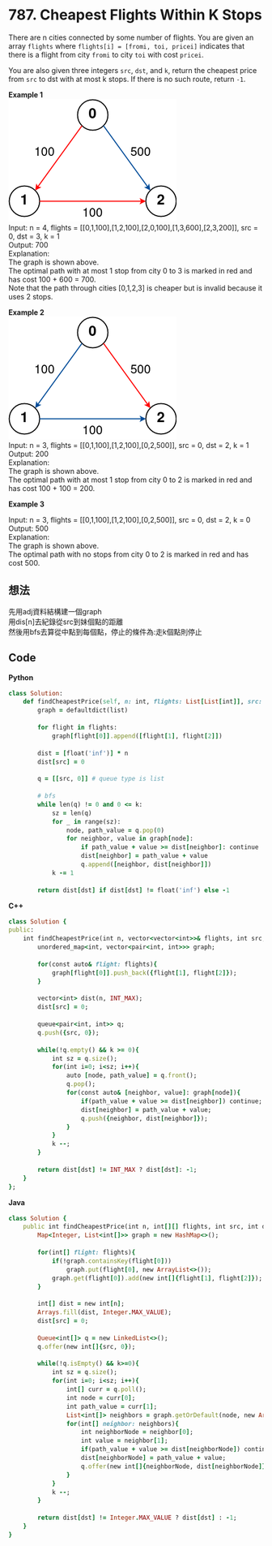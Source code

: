 # 787. Cheapest Flights Within K Stops
There are n cities connected by some number of flights. You are given an array `flights` where `flights[i] = [fromi, toi, pricei]` indicates that there is a flight from city `fromi` to city `toi` with cost `pricei`.

You are also given three integers `src`, `dst`, and `k`, return the cheapest price from `src` to dst with at most k stops. If there is no such route, return `-1`.

 

**Example 1**  
![Image](https://github.com/Adalyne/Leetcode/blob/2d42955e60ce915b45c748f6b11789c53067a746/Graph%20General/Image/cheapest-flights-within-k-stops-1drawio.png)  
Input: n = 4, flights = [[0,1,100],[1,2,100],[2,0,100],[1,3,600],[2,3,200]], src = 0, dst = 3, k = 1  
Output: 700  
Explanation:  
The graph is shown above.  
The optimal path with at most 1 stop from city 0 to 3 is marked in red and has cost 100 + 600 = 700.  
Note that the path through cities [0,1,2,3] is cheaper but is invalid because it uses 2 stops.  

**Example 2**  
![Image](https://github.com/Adalyne/Leetcode/blob/1d6b8efaa90264756828bc0fee92bf4d56e67acf/Graph%20General/Image/cheapest-flights-within-k-stops-2drawio.png)  
Input: n = 3, flights = [[0,1,100],[1,2,100],[0,2,500]], src = 0, dst = 2, k = 1  
Output: 200  
Explanation:  
The graph is shown above.  
The optimal path with at most 1 stop from city 0 to 2 is marked in red and has cost 100 + 100 = 200.  

**Example 3**  

Input: n = 3, flights = [[0,1,100],[1,2,100],[0,2,500]], src = 0, dst = 2, k = 0  
Output: 500  
Explanation:  
The graph is shown above.  
The optimal path with no stops from city 0 to 2 is marked in red and has cost 500.  

## 想法
先用adj資料結構建一個graph  
用dis[n]去紀錄從src到妹個點的距離  
然後用bfs去算從中點到每個點，停止的條件為:走k個點則停止  

## Code
**Python**
```ruby
class Solution:
    def findCheapestPrice(self, n: int, flights: List[List[int]], src: int, dst: int, k: int) -> int:
        graph = defaultdict(list)

        for flight in flights:
            graph[flight[0]].append([flight[1], flight[2]]) 
        
        dist = [float('inf')] * n
        dist[src] = 0

        q = [[src, 0]] # queue type is list

        # bfs
        while len(q) != 0 and 0 <= k:
            sz = len(q)
            for _ in range(sz):
                node, path_value = q.pop(0)
                for neighbor, value in graph[node]:
                    if path_value + value >= dist[neighbor]: continue
                    dist[neighbor] = path_value + value
                    q.append([neighbor, dist[neighbor]])
            k -= 1

        return dist[dst] if dist[dst] != float('inf') else -1
```
**C++**
```ruby
class Solution {
public:
    int findCheapestPrice(int n, vector<vector<int>>& flights, int src, int dst, int k) {
        unordered_map<int, vector<pair<int, int>>> graph;
        
        for(const auto& flight: flights){
            graph[flight[0]].push_back({flight[1], flight[2]});
        }

        vector<int> dist(n, INT_MAX);
        dist[src] = 0;

        queue<pair<int, int>> q;
        q.push({src, 0});

        while(!q.empty() && k >= 0){
            int sz = q.size();
            for(int i=0; i<sz; i++){
                auto [node, path_value] = q.front();
                q.pop();
                for(const auto& [neighbor, value]: graph[node]){
                    if(path_value + value >= dist[neighbor]) continue;
                    dist[neighbor] = path_value + value;
                    q.push({neighbor, dist[neighbor]});
                }
            }
            k --;
        }

        return dist[dst] != INT_MAX ? dist[dst]: -1;
    }
};
```
**Java**
```ruby
class Solution {
    public int findCheapestPrice(int n, int[][] flights, int src, int dst, int k) {
        Map<Integer, List<int[]>> graph = new HashMap<>();

        for(int[] flight: flights){
            if(!graph.containsKey(flight[0]))
                graph.put(flight[0], new ArrayList<>());
            graph.get(flight[0]).add(new int[]{flight[1], flight[2]});
        }

        int[] dist = new int[n];
        Arrays.fill(dist, Integer.MAX_VALUE);
        dist[src] = 0;

        Queue<int[]> q = new LinkedList<>();
        q.offer(new int[]{src, 0});

        while(!q.isEmpty() && k>=0){
            int sz = q.size();
            for(int i=0; i<sz; i++){
                int[] curr = q.poll();
                int node = curr[0];
                int path_value = curr[1];
                List<int[]> neighbors = graph.getOrDefault(node, new ArrayList<>());
                for(int[] neighbor: neighbors){
                    int neighborNode = neighbor[0];
                    int value = neighbor[1];
                    if(path_value + value >= dist[neighborNode]) continue;
                    dist[neighborNode] = path_value + value;
                    q.offer(new int[]{neighborNode, dist[neighborNode]});
                }
            }
            k --;
        }

        return dist[dst] != Integer.MAX_VALUE ? dist[dst] : -1;
    }
}
```

